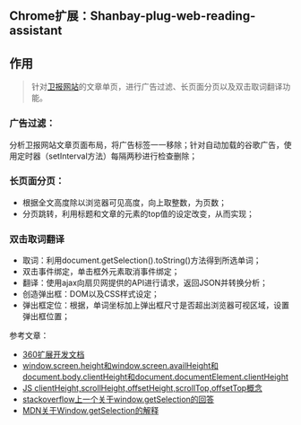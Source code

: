 ## Chrome扩展：Shanbay-plug-web-reading-assistant

## 作用
> 针对[卫报网站](https://www.theguardian.com)的文章单页，进行广告过滤、长页面分页以及双击取词翻译功能。



### 广告过滤：
分析卫报网站文章页面布局，将广告标签一一移除；针对自动加载的谷歌广告，使用定时器（setInterval方法）每隔两秒进行检查删除；

### 长页面分页：
+ 根据全文高度除以浏览器可见高度，向上取整数，为页数；
+ 分页跳转，利用标题和文章的元素的top值的设定改变，从而实现；

### 双击取词翻译
+ 取词：利用document.getSelection().toString()方法得到所选单词；
+ 双击事件绑定，单击框外元素取消事件绑定；
+ 翻译：使用ajax向扇贝网提供的API进行请求，返回JSON并转换分析；
+ 创造弹出框：DOM以及CSS样式设定；
+ 弹出框定位：根据，单词坐标加上弹出框尺寸是否超出浏览器可视区域，设置弹出框位置；


参考文章：
+ [360扩展开发文档](http://open.chrome.360.cn/extension_dev/management.html)
+ [window.screen.height和window.screen.availHeight和document.body.clientHeight和document.documentElement.clientHeight](http://www.cnblogs.com/lwwen/p/7272698.html)
+ [JS clientHeight,scrollHeight,offsetHeight,scrollTop,offsetTop概念](http://www.cnblogs.com/zourong/p/4049012.html)
+ [stackoverflow上一个关于window.getSelection的回答](https://stackoverflow.com/search?q=window.getSelection)
+ [MDN关于Window.getSelection的解释](https://developer.mozilla.org/zh-CN/docs/Web/API/Window/getSelection)



